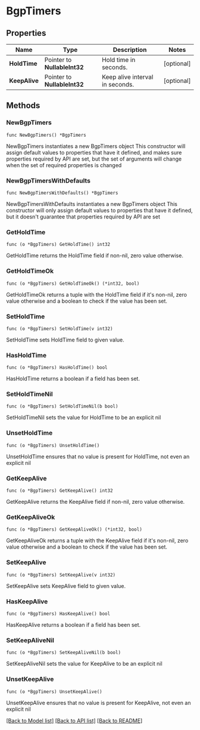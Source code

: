 # BgpTimers

## Properties

Name | Type | Description | Notes
------------ | ------------- | ------------- | -------------
**HoldTime** | Pointer to **NullableInt32** | Hold time in seconds. | [optional] 
**KeepAlive** | Pointer to **NullableInt32** | Keep alive interval in seconds. | [optional] 

## Methods

### NewBgpTimers

`func NewBgpTimers() *BgpTimers`

NewBgpTimers instantiates a new BgpTimers object
This constructor will assign default values to properties that have it defined,
and makes sure properties required by API are set, but the set of arguments
will change when the set of required properties is changed

### NewBgpTimersWithDefaults

`func NewBgpTimersWithDefaults() *BgpTimers`

NewBgpTimersWithDefaults instantiates a new BgpTimers object
This constructor will only assign default values to properties that have it defined,
but it doesn't guarantee that properties required by API are set

### GetHoldTime

`func (o *BgpTimers) GetHoldTime() int32`

GetHoldTime returns the HoldTime field if non-nil, zero value otherwise.

### GetHoldTimeOk

`func (o *BgpTimers) GetHoldTimeOk() (*int32, bool)`

GetHoldTimeOk returns a tuple with the HoldTime field if it's non-nil, zero value otherwise
and a boolean to check if the value has been set.

### SetHoldTime

`func (o *BgpTimers) SetHoldTime(v int32)`

SetHoldTime sets HoldTime field to given value.

### HasHoldTime

`func (o *BgpTimers) HasHoldTime() bool`

HasHoldTime returns a boolean if a field has been set.

### SetHoldTimeNil

`func (o *BgpTimers) SetHoldTimeNil(b bool)`

 SetHoldTimeNil sets the value for HoldTime to be an explicit nil

### UnsetHoldTime
`func (o *BgpTimers) UnsetHoldTime()`

UnsetHoldTime ensures that no value is present for HoldTime, not even an explicit nil
### GetKeepAlive

`func (o *BgpTimers) GetKeepAlive() int32`

GetKeepAlive returns the KeepAlive field if non-nil, zero value otherwise.

### GetKeepAliveOk

`func (o *BgpTimers) GetKeepAliveOk() (*int32, bool)`

GetKeepAliveOk returns a tuple with the KeepAlive field if it's non-nil, zero value otherwise
and a boolean to check if the value has been set.

### SetKeepAlive

`func (o *BgpTimers) SetKeepAlive(v int32)`

SetKeepAlive sets KeepAlive field to given value.

### HasKeepAlive

`func (o *BgpTimers) HasKeepAlive() bool`

HasKeepAlive returns a boolean if a field has been set.

### SetKeepAliveNil

`func (o *BgpTimers) SetKeepAliveNil(b bool)`

 SetKeepAliveNil sets the value for KeepAlive to be an explicit nil

### UnsetKeepAlive
`func (o *BgpTimers) UnsetKeepAlive()`

UnsetKeepAlive ensures that no value is present for KeepAlive, not even an explicit nil

[[Back to Model list]](../README.md#documentation-for-models) [[Back to API list]](../README.md#documentation-for-api-endpoints) [[Back to README]](../README.md)


